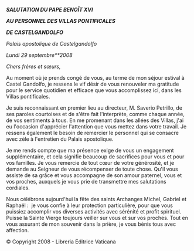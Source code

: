 ***SALUTATION DU PAPE BENOÎT XVI***

***AU PERSONNEL DES VILLAS PONTIFICALES***

***DE CASTELGANDOLFO***

*Palais apostolique de Castelgandolfo*

*Lundi 29 septembre**2008*

*Chers frères et sœurs,*

Au moment où je prends congé de vous, au terme de mon séjour estival à Castel Gandolfo, je ressens le vif désir de vous renouveler ma gratitude pour le service quotidien et efficace que vous accomplissez ici, dans les Villas pontificales.

Je suis reconnaissant en premier lieu au directeur, M. Saverio Petrillo, de ses paroles courtoises et de s'être fait l'interprète, comme chaque année, de vos sentiments à tous. En me promenant dans les allées des Villas, j'ai eu l'occasion d'apprécier l'attention que vous mettez dans votre travail. Je ressens également le besoin de remercier le personnel qui se consacre avec zèle à l'entretien du Palais apostolique.

Je me rends compte que ma présence exige de vous un engagement supplémentaire, et cela signifie beaucoup de sacrifices pour vous et pour vos familles. Je vous remercie de tout cœur de votre générosité, et je demande au Seigneur de vous récompenser de toute chose. Qu'il vous assiste de sa grâce et vous accompagne de son amour paternel, vous et vos proches, auxquels je vous prie de transmettre mes salutations cordiales.

Nous célébrons aujourd'hui la fête des saints Archanges Michel, Gabriel et Raphaël :  je vous confie à leur protection particulière, pour que vous puissiez accomplir vos diverses activités avec sérénité et profit spirituel. Puisse la Sainte Vierge toujours veiller sur vous et sur vos proches. Tout en vous assurant de mon souvenir dans la prière, je vous bénis tous avec affection.

© Copyright 2008 - Libreria Editrice Vaticana